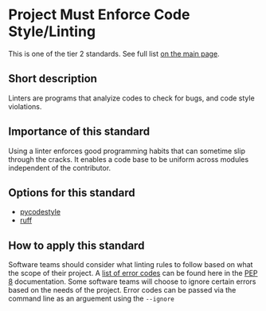 # Project Must Enforce Code Style/Linting

This is one of the tier 2 standards. See full list [on the main page](../README.md).

## Short description

Linters are programs that analyize codes to check for bugs, and code style violations.

## Importance of this standard

Using a linter enforces good programming habits that can sometime slip through the cracks. It enables a code base to be uniform across modules independent of the contributor.

## Options for this standard

- [pycodestyle](https://pypi.org/project/pycodestyle/)
- [ruff](https://pypi.org/project/ruff/)

## How to apply this standard

Software teams should consider what linting rules to follow based on what the scope of their project. A [list of error codes](https://pep8.readthedocs.io/en/release-1.7.x/intro.html#error-codes) can be found here in the [PEP 8](https://peps.python.org/pep-0008/) documentation. Some software teams will choose to ignore certain errors based on the needs of the project. Error codes can be passed via the command line as an arguement using the `--ignore`